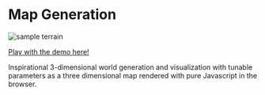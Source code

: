 # Map Generation

![sample terrain](sample_terrain.gif)

[Play with the demo here!](https://gerhalt.github.io/topograft)

Inspirational 3-dimensional world generation and visualization with tunable parameters as a three dimensional map rendered with pure Javascript in the browser.